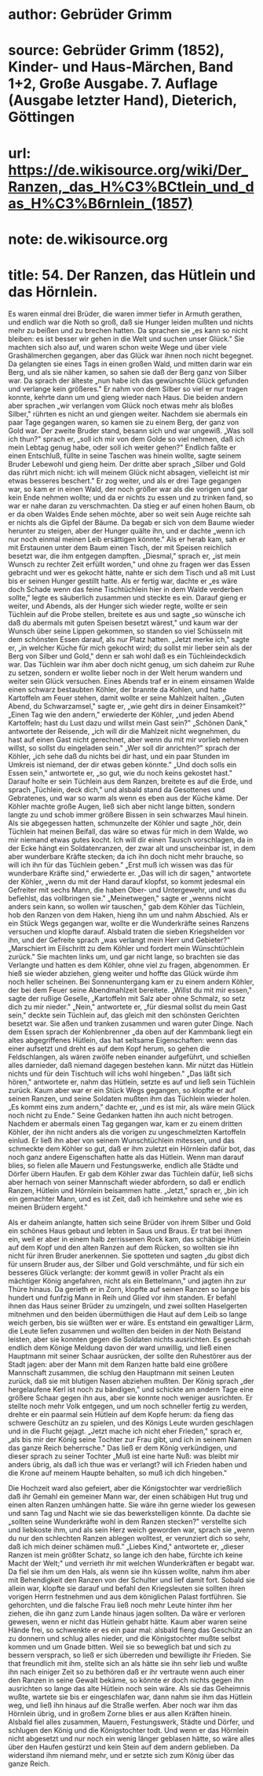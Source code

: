 # author: Gebrüder Grimm
# source: Gebrüder Grimm (1852), Kinder- und Haus-Märchen, Band 1+2, Große Ausgabe. 7. Auflage (Ausgabe letzter Hand), Dieterich, Göttingen
# url: https://de.wikisource.org/wiki/Der_Ranzen,_das_H%C3%BCtlein_und_das_H%C3%B6rnlein_(1857)
# note: de.wikisource.org
# title: 54. Der Ranzen, das Hütlein und das Hörnlein.

Es waren einmal drei Brüder, die waren immer tiefer in Armuth gerathen, und endlich war die Noth so groß, daß sie Hunger leiden mußten und nichts mehr zu beißen und zu brechen hatten. Da sprachen sie „es kann so nicht bleiben: es ist besser wir gehen in die Welt und suchen unser Glück." Sie machten sich also auf, und waren schon weite Wege und über viele Grashälmerchen gegangen, aber das Glück war ihnen noch nicht begegnet. Da gelangten sie eines Tags in einen großen Wald, und mitten darin war ein Berg, und als sie näher kamen, so sahen sie daß der Berg ganz von Silber war. Da sprach der älteste „nun habe ich das gewünschte Glück gefunden und verlange kein größeres." Er nahm von dem Silber so viel er nur tragen konnte, kehrte dann um und gieng wieder nach Haus. Die beiden andern aber sprachen „wir verlangen vom Glück noch etwas mehr als bloßes Silber," rührten es nicht an und giengen weiter. Nachdem sie abermals ein paar Tage gegangen waren, so kamen sie zu einem Berg, der ganz von Gold war. Der zweite Bruder stand, besann sich und war ungewiß. „Was soll ich thun?" sprach er, „soll ich mir von dem Golde so viel nehmen, daß ich mein Lebtag genug habe, oder soll ich weiter gehen?" Endlich faßte er einen Entschluß, füllte in seine Taschen was hinein wollte, sagte seinem Bruder Lebewohl und gieng heim. Der dritte aber sprach „Silber und Gold das rührt mich nicht: ich will meinem Glück nicht absagen, vielleicht ist mir etwas besseres beschert." Er zog weiter, und als er drei  Tage gegangen war, so kam er in einen Wald, der noch größer war als die vorigen und gar kein Ende nehmen wollte; und da er nichts zu essen und zu trinken fand, so war er nahe daran zu verschmachten. Da stieg er auf einen hohen Baum, ob er da oben Waldes Ende sehen möchte, aber so weit sein Auge reichte sah er nichts als die Gipfel der Bäume. Da begab er sich von dem Baume wieder herunter zu steigen, aber der Hunger quälte ihn, und er dachte „wenn ich nur noch einmal meinen Leib ersättigen könnte." Als er herab kam, sah er mit Erstaunen unter dem Baum einen Tisch, der mit Speisen reichlich besetzt war, die ihm entgegen dampften. „Diesmal," sprach er, „ist mein Wunsch zu rechter Zeit erfüllt worden," und ohne zu fragen wer das Essen gebracht und wer es gekocht hätte, nahte er sich dem Tisch und aß mit Lust bis er seinen Hunger gestillt hatte. Als er fertig war, dachte er „es wäre doch Schade wenn das feine Tischtüchlein hier in dem Walde verderben sollte," legte es säuberlich zusammen und steckte es ein. Darauf gieng er weiter, und Abends, als der Hunger sich wieder regte, wollte er sein Tüchlein auf die Probe stellen, breitete es aus und sagte „so wünsche ich daß du abermals mit guten Speisen besetzt wärest," und kaum war der Wunsch über seine Lippen gekommen, so standen so viel Schüsseln mit dem schönsten Essen darauf, als nur Platz hatten. „Jetzt merke ich," sagte er, „in welcher Küche für mich gekocht wird; du sollst mir lieber sein als der Berg von Silber und Gold," denn er sah wohl daß es ein Tüchleindeckdich war. Das Tüchlein war ihm aber doch nicht genug, um sich daheim zur Ruhe zu setzen, sondern er wollte lieber noch in der Welt herum wandern und weiter sein Glück versuchen. Eines Abends traf er in einem einsamen Walde einen schwarz bestaubten Köhler, der brannte da Kohlen, und hatte Kartoffeln am Feuer stehen, damit wollte er seine Mahlzeit halten. „Guten Abend, du Schwarzamsel," sagte er, „wie geht dirs in  deiner Einsamkeit?" „Einen Tag wie den andern," erwiederte der Köhler, „und jeden Abend Kartoffeln; hast du Lust dazu und willst mein Gast sein?" „Schönen Dank," antwortete der Reisende, „ich will dir die Mahlzeit nicht wegnehmen, du hast auf einen Gast nicht gerechnet, aber wenn du mit mir vorlieb nehmen willst, so sollst du eingeladen sein." „Wer soll dir anrichten?" sprach der Köhler, „ich sehe daß du nichts bei dir hast, und ein paar Stunden im Umkreis ist niemand, der dir etwas geben könnte." „Und doch solls ein Essen sein," antwortete er, „so gut, wie du noch keins gekostet hast." Darauf holte er sein Tüchlein aus dem Ranzen, breitete es auf die Erde, und sprach „Tüchlein, deck dich," und alsbald stand da Gesottenes und Gebratenes, und war so warm als wenn es eben aus der Küche käme. Der Köhler machte große Augen, ließ sich aber nicht lange bitten, sondern langte zu und schob immer größere Bissen in sein schwarzes Maul hinein. Als sie abgegessen hatten, schmunzelte der Köhler und sagte „hör, dein Tüchlein hat meinen Beifall, das wäre so etwas für mich in dem Walde, wo mir niemand etwas gutes kocht. Ich will dir einen Tausch vorschlagen, da in der Ecke hängt ein Soldatenranzen, der zwar alt und unscheinbar ist, in dem aber wunderbare Kräfte stecken; da ich ihn doch nicht mehr brauche, so will ich ihn für das Tüchlein geben." „Erst muß ich wissen was das für wunderbare Kräfte sind," erwiederte er. „Das will ich dir sagen," antwortete der Köhler, „wenn du mit der Hand darauf klopfst, so kommt jedesmal ein Gefreiter mit sechs Mann, die haben Ober- und Untergewehr, und was du befiehlst, das vollbringen sie." „Meinetwegen," sagte er „wenns nicht anders sein kann, so wollen wir tauschen," gab dem Köhler das Tüchlein, hob den Ranzen von dem Haken, hieng ihn um und nahm Abschied. Als er ein Stück Wegs gegangen war, wollte er die Wunderkräfte seines Ranzens versuchen und klopfte darauf. Alsbald traten die sieben Kriegshelden  vor ihn, und der Gefreite sprach „was verlangt mein Herr und Gebieter?" „Marschiert im Eilschritt zu dem Köhler und fordert mein Wünschtüchlein zurück." Sie machten links um, und gar nicht lange, so brachten sie das Verlangte und hatten es dem Köhler, ohne viel zu fragen, abgenommen. Er hieß sie wieder abziehen, gieng weiter und hoffte das Glück würde ihm noch heller scheinen. Bei Sonnenuntergang kam er zu einem andern Köhler, der bei dem Feuer seine Abendmahlzeit bereitete. „Willst du mit mir essen," sagte der rußige Geselle, „Kartoffeln mit Salz aber ohne Schmalz, so setz dich zu mir nieder." „Nein," antwortete er, „für diesmal sollst du mein Gast sein," deckte sein Tüchlein auf, das gleich mit den schönsten Gerichten besetzt war. Sie aßen und tranken zusammen und waren guter Dinge. Nach dem Essen sprach der Kohlenbrenner „da oben auf der Kammbank liegt ein altes abgegriffenes Hütlein, das hat seltsame Eigenschaften: wenn das einer aufsetzt und dreht es auf dem Kopf herum, so gehen die Feldschlangen, als wären zwölfe neben einander aufgeführt, und schießen alles darnieder, daß niemand dagegen bestehen kann. Mir nützt das Hütlein nichts und für dein Tischtuch will ichs wohl hingeben." „Das läßt sich hören," antwortete er, nahm das Hütlein, setzte es auf und ließ sein Tüchlein zurück. Kaum aber war er ein Stück Wegs gegangen, so klopfte er auf seinen Ranzen, und seine Soldaten mußten ihm das Tüchlein wieder holen. „Es kommt eins zum andern," dachte er, „und es ist mir, als wäre mein Glück noch nicht zu Ende." Seine Gedanken hatten ihn auch nicht betrogen. Nachdem er abermals einen Tag gegangen war, kam er zu einem dritten Köhler, der ihn nicht anders als die vorigen zu ungeschmelzten Kartoffeln einlud. Er ließ ihn aber von seinem Wunschtüchlein mitessen, und das schmeckte dem Köhler so gut, daß er ihm zuletzt ein Hörnlein dafür bot, das noch ganz andere Eigenschaften hatte als das Hütlein. Wenn man darauf  blies, so fielen alle Mauern und Festungswerke, endlich alle Städte und Dörfer übern Haufen. Er gab dem Köhler zwar das Tüchlein dafür, ließ sichs aber hernach von seiner Mannschaft wieder abfordern, so daß er endlich Ranzen, Hütlein und Hörnlein beisammen hatte. „Jetzt," sprach er, „bin ich ein gemachter Mann, und es ist Zeit, daß ich heimkehre und sehe wie es meinen Brüdern ergeht." 

Als er daheim anlangte, hatten sich seine Brüder von ihrem Silber und Gold ein schönes Haus gebaut und lebten in Saus und Braus. Er trat bei ihnen ein, weil er aber in einem halb zerrissenen Rock kam, das schäbige Hütlein auf dem Kopf und den alten Ranzen auf dem Rücken, so wollten sie ihn nicht für ihren Bruder anerkennen. Sie spotteten und sagten „du gibst dich für unsern Bruder aus, der Silber und Gold verschmähte, und für sich ein besseres Glück verlangte: der kommt gewiß in voller Pracht als ein mächtiger König angefahren, nicht als ein Bettelmann," und jagten ihn zur Thüre hinaus. Da gerieth er in Zorn, klopfte auf seinen Ranzen so lange bis hundert und funfzig Mann in Reih und Glied vor ihm standen. Er befahl ihnen das Haus seiner Brüder zu umzingeln, und zwei sollten Haselgerten mitnehmen und den beiden übermüthigen die Haut auf dem Leib so lange weich gerben, bis sie wüßten wer er wäre. Es entstand ein gewaltiger Lärm, die Leute liefen zusammen und wollten den beiden in der Noth Beistand leisten, aber sie konnten gegen die Soldaten nichts ausrichten. Es geschah endlich dem Könige Meldung davon der ward unwillig, und ließ einen Hauptmann mit seiner Schaar ausrücken, der sollte den Ruhestörer aus der Stadt jagen: aber der Mann mit dem Ranzen hatte bald eine größere Mannschaft zusammen, die schlug den Hauptmann mit seinen Leuten zurück, daß sie mit blutigen Nasen abziehen mußten. Der König sprach „der hergelaufene Kerl ist noch zu bändigen," und schickte am andern  Tage eine größere Schaar gegen ihn aus, aber sie konnte noch weniger ausrichten. Er stellte noch mehr Volk entgegen, und um noch schneller fertig zu werden, drehte er ein paarmal sein Hütlein auf dem Kopfe herum: da fieng das schwere Geschütz an zu spielen, und des Königs Leute wurden geschlagen und in die Flucht gejagt. „Jetzt mache ich nicht eher Frieden," sprach er, „als bis mir der König seine Tochter zur Frau gibt, und ich in seinem Namen das ganze Reich beherrsche." Das ließ er dem König verkündigen, und dieser sprach zu seiner Tochter „Muß ist eine harte Nuß: was bleibt mir anders übrig, als daß ich thue was er verlangt? will ich Frieden haben und die Krone auf meinem Haupte behalten, so muß ich dich hingeben." 

Die Hochzeit ward also gefeiert, aber die Königstochter war verdrießlich daß ihr Gemahl ein gemeiner Mann war, der einen schäbigen Hut trug und einen alten Ranzen umhängen hatte. Sie wäre ihn gerne wieder los gewesen und sann Tag und Nacht wie sie das bewerkstelligen könnte. Da dachte sie „sollten seine Wunderkräfte wohl in dem Ranzen stecken?" verstellte sich und liebkoste ihm, und als sein Herz weich geworden war, sprach sie „wenn du nur den schlechten Ranzen ablegen wolltest, er verunziert dich so sehr, daß ich mich deiner schämen muß." „Liebes Kind," antwortete er, „dieser Ranzen ist mein größter Schatz, so lange ich den habe, fürchte ich keine Macht der Welt;" und verrieth ihr mit welchen Wunderkräften er begabt war. Da fiel sie ihm um den Hals, als wenn sie ihn küssen wollte, nahm ihm aber mit Behendigkeit den Ranzen von der Schulter und lief damit fort. Sobald sie allein war, klopfte sie darauf und befahl den Kriegsleuten sie sollten ihren vorigen Herrn festnehmen und aus dem königlichen Palast fortführen. Sie gehorchten, und die falsche Frau ließ noch mehr Leute hinter ihm her ziehen, die ihn ganz zum Lande hinaus jagen sollten. Da wäre er verloren gewesen, wenn er nicht  das Hütlein gehabt hätte. Kaum aber waren seine Hände frei, so schwenkte er es ein paar mal: alsbald fieng das Geschütz an zu donnern und schlug alles nieder, und die Königstochter mußte selbst kommen und um Gnade bitten. Weil sie so beweglich bat und sich zu bessern versprach, so ließ er sich überreden und bewilligte ihr Frieden. Sie that freundlich mit ihm, stellte sich an als hätte sie ihn sehr lieb und wußte ihn nach einiger Zeit so zu bethören daß er ihr vertraute wenn auch einer den Ranzen in seine Gewalt bekäme, so könnte er doch nichts gegen ihn ausrichten so lange das alte Hütlein noch sein wäre. Als sie das Geheimnis wußte, wartete sie bis er eingeschlafen war, dann nahm sie ihm das Hütlein weg, und ließ ihn hinaus auf die Straße werfen. Aber noch war ihm das Hörnlein übrig, und in großem Zorne blies er aus allen Kräften hinein. Alsbald fiel alles zusammen, Mauern, Festungswerk, Städte und Dörfer, und schlugen den König und die Königstochter todt. Und wenn er das Hörnlein nicht abgesetzt und nur noch ein wenig länger geblasen hätte, so wäre alles über den Haufen gestürzt und kein Stein auf dem andern geblieben. Da widerstand ihm niemand mehr, und er setzte sich zum König über das ganze Reich. 

